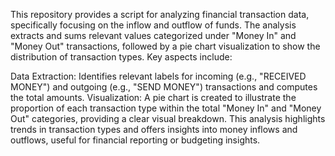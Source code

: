 This repository provides a script for analyzing financial transaction data, specifically focusing on the inflow and outflow of funds. The analysis extracts and sums relevant values categorized under "Money In" and "Money Out" transactions, followed by a pie chart visualization to show the distribution of transaction types. Key aspects include:

Data Extraction: Identifies relevant labels for incoming (e.g., "RECEIVED MONEY") and outgoing (e.g., "SEND MONEY") transactions and computes the total amounts.
Visualization: A pie chart is created to illustrate the proportion of each transaction type within the total "Money In" and "Money Out" categories, providing a clear visual breakdown.
This analysis highlights trends in transaction types and offers insights into money inflows and outflows, useful for financial reporting or budgeting insights.

